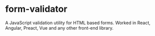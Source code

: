 # form-validator
A JavaScript validation utility for HTML based forms. Worked in React, Angular, Preact, Vue and any other front-end library.

